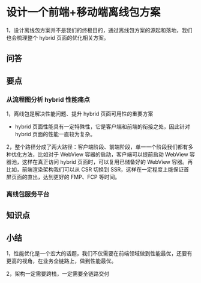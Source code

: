 # 设计一个前端+移动端离线包方案

1，设计离线包⽅案并不是我们的终极⽬的，通过离线包⽅案的源起和落地，我们也会梳理整个 hybrid ⻚⾯的优化相关⽅案。

## 问答

## 要点

### 从流程图分析 hybrid 性能痛点

1，离线包是解决性能问题、提升 hybrid ⻚⾯可⽤性的重要⽅案

- hybrid ⻚⾯性能具有⼀定特殊性，它是客户端和前端的衔接之处，因此针对 hybrid ⻚⾯的性能⼀直较为复杂。

2，整个路径分成了两⼤路径：客户端阶段、前端阶段，单⼀⼀个阶段我们都有多种优化⽅法，⽐如对于 WebView 容器的启动，客户端可以提前启动 WebView 容器池，这样在真正访问 hybrid ⻚⾯时，可以复⽤已储备好的 WebView 容器。再⽐如，前端渲染架构我们可以从 CSR 切换到 SSR，这样在⼀定程度上能保证⾸
屏⻚⾯的直出，达到更好的 FMP、FCP 等时间。

### 离线包服务平台

## 知识点

## 小结

1，性能优化是⼀个宏⼤的话题，我们不仅需要在前端领域做到性能最优，还要有更⾼的视⻆，在业务全链路上，做到性能最优。

2，架构⼀定需要跨栈，⼀定需要全链路交付

